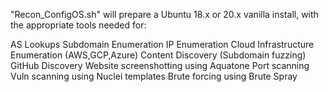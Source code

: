 "Recon_ConfigOS.sh" will prepare a Ubuntu 18.x or 20.x vanilla install, with the appropriate tools needed for:

AS Lookups
Subdomain Enumeration
IP Enumeration
Cloud Infrastructure Enumeration (AWS,GCP,Azure)
Content Discovery (Subdomain fuzzing)
GitHub Discovery
Website screenshotting using Aquatone
Port scanning
Vuln scanning using Nuclei templates
Brute forcing using Brute Spray


